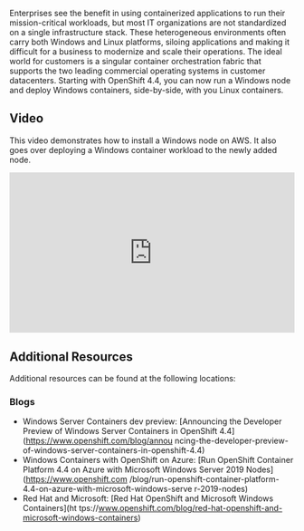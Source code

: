 
Enterprises see the benefit in using containerized applications to run their 
mission-critical workloads, but most IT organizations are not standardized on a 
single infrastructure stack. These heterogeneous environments often carry both 
Windows and Linux platforms, siloing applications and making it difficult for a 
business to modernize and scale their operations. The ideal world for customers 
is a singular container orchestration fabric that supports the two leading 
commercial operating systems in customer datacenters. Starting with OpenShift 
4.4, you can now run a Windows node and deploy Windows containers, side-by-side,
with you Linux containers.

## Video

This video demonstrates how to install a Windows node on AWS. It also goes over 
deploying a Windows container workload to the newly added node.

<div style="
    position: relative; 
    padding-bottom: 56.25%; 
    margin-bottom: 2em;
    height: 0; 
    overflow: hidden; 
    max-width: 100%; 
    height: auto;">
    <iframe 
        src="https://www.youtube.com/embed/Pa_hiTlcP_w" 
        frameborder="0" 
        allowfullscreen 
        style="
            position: absolute; 
            top: 0; 
            left: 0; 
            width: 100%; 
            height: 100%;
        ">
    </iframe>
</div>

## Additional Resources

Additional resources can be found at the following locations:

### Blogs

* Windows Server Containers dev preview: [Announcing the Developer Preview of 
Windows Server Containers in OpenShift 4.4](https://www.openshift.com/blog/annou
ncing-the-developer-preview-of-windows-server-containers-in-openshift-4.4)
* Windows Containers with OpenShift on Azure: [Run OpenShift Container Platform 
4.4 on Azure with Microsoft Windows Server 2019 Nodes](https://www.openshift.com
/blog/run-openshift-container-platform-4.4-on-azure-with-microsoft-windows-serve
r-2019-nodes)
* Red Hat and Microsoft: [Red Hat OpenShift and Microsoft Windows Containers](ht
tps://www.openshift.com/blog/red-hat-openshift-and-microsoft-windows-containers)
